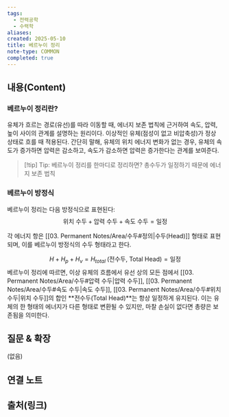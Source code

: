 ```yaml
---
tags:
  - 전력공학
  - 수력학
aliases: 
created: 2025-05-10
title: 베르누이 정리
note-type: COMMON
completed: true
---
```


## 내용(Content)
### 베르누이 정리란?
유체가 흐르는 경로(유선)를 따라 이동할 때, 에너지 보존 법칙에 근거하여 속도, 압력, 높이 사이의 관계를 설명하는 원리이다. 이상적인 유체(점성이 없고 비압축성)가 정상 상태로 흐를 때 적용된다. 간단히 말해, 유체의 위치 에너지 변화가 없는 경우, 유체의 속도가 증가하면 압력은 감소하고, 속도가 감소하면 압력은 증가한다는 관계를 보여준다.

>[!tip] Tip: 베르누이 정리를 한마디로 정리하면?
>총수두가 일정하기 때문에 에너지 보존 법칙

### 베르누이 방정식
베르누이 정리는 다음 방정식으로 표현된다:
$$\text{위치 수두} + \text{압력 수두} + \text{속도 수두} = \text{일정}$$

각 에너지 항은 [[03. Permanent Notes/Area/수두#정의|수두(Head)]] 형태로 표현되며, 이를 베르누이 방정식의 수두 형태라고 한다.

$$H + H_{p} + H_{v}= H_{total}\;(\text{전수두, Total Head}) = \text{일정}$$
베르누이 정리에 따르면, 이상 유체의 흐름에서 유선 상의 모든 점에서 [[03. Permanent Notes/Area/수두#압력 수두|압력 수두]], [[03. Permanent Notes/Area/수두#속도 수두|속도 수두]], [[03. Permanent Notes/Area/수두#위치 수두|위치 수두]]의 합인 **전수두(Total Head)**는 항상 일정하게 유지된다. 이는 유체의 한 형태의 에너지가 다른 형태로 변환될 수 있지만, 마찰 손실이 없다면 총량은 보존됨을 의미한다.

## 질문 & 확장

(없음)

## 연결 노트


## 출처(링크)

